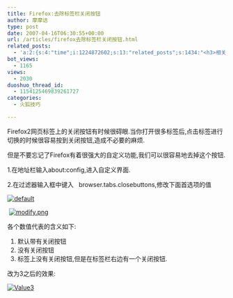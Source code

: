 ```yaml
---
title: Firefox:去除标签栏关闭按钮
author: 摩摩诘
type: post
date: 2007-04-16T06:30:55+00:00
url: /articles/firefox去除标签栏关闭按钮.html
related_posts:
  - 'a:2:{s:4:"time";i:1224872602;s:13:"related_posts";s:1434:"<h3>相关日志</h3><ul class="related_post"><li><a href="http://www.digglife.cn/articles/can-not-modify-category-slug.html" title="Wordpress无法编辑分类缩略名(Slug)的解决">Wordpress无法编辑分类缩略名(Slug)的解决</a></li><li><a href="http://www.digglife.cn/articles/clean-up-desktop-improve-productivity-2.html" title="彻底清空桌面,让启动程序更加高效Part.2">彻底清空桌面,让启动程序更加高效Part.2</a></li><li><a href="http://www.digglife.cn/articles/clean-up-desktop-improve-productivity-1.html" title="彻底清空桌面,让启动程序更加高效Part.1">彻底清空桌面,让启动程序更加高效Part.1</a></li><li><a href="http://www.digglife.cn/articles/google-apps-firefox-sidebar.html" title="集装:在Firefox侧边栏载入Google应用">集装:在Firefox侧边栏载入Google应用</a></li><li><a href="http://www.digglife.cn/articles/how-to-install-kde40-in-ubuntu.html" title="如何在Ubuntu 7.10下安装KDE 4.0">如何在Ubuntu 7.10下安装KDE 4.0</a></li><li><a href="http://www.digglife.cn/articles/top10-greasemonky-scripts-for-gmail20.html" title="10个增强Gmail新版体验的Greasemonkey代码">10个增强Gmail新版体验的Greasemonkey代码</a></li><li><a href="http://www.digglife.cn/articles/windows-live-writer-tricks-and-tips-2.html" title="我的Windows Live Writer使用心得 Part.2">我的Windows Live Writer使用心得 Part.2</a></li></ul>";}'
bot_views:
  - 1165
views:
  - 2030
duoshuo_thread_id:
  - 1154125469839261727
categories:
  - 火狐技巧

---
```

Firefox2网页标签上的关闭按钮有时候很碍眼.当你打开很多标签后,点击标签进行切换的时候很容易按到关闭按钮,造成不必要的麻烦.

但是不要忘记了Firefox有着很强大的自定义功能,我们可以很容易地去掉这个按钮.

1.在地址栏输入about:config,进入自定义界面.

2.在过滤器输入框中键入   browser.tabs.closebuttons,修改下面首选项的值

[![default][1]][2]

 [![modify.png][3]][4]

各个数值代表的含义如下:

  1. 默认带有关闭按钮
  2. 没有关闭按钮
  3. 标签上没有关闭按钮,但是在标签栏右边有一个关闭按钮.

改为3之后的效果:

[![Value3][5]][6]

[][7]

 [1]: http://digglife.qiniudn.com/wp-content/uploads/3/379/2007/04/default2.png
 [2]: https://www.digglife.net/wp-content/uploads/3/379/2007/04/default2.png "default"
 [3]: http://digglife.qiniudn.com/wp-content/uploads/3/379/2007/04/modify.png
 [4]: https://www.digglife.net/wp-content/uploads/3/379/2007/04/modify.png "modify.png"
 [5]: http://digglife.qiniudn.com/wp-content/uploads/3/379/2007/04/changed3.png
 [6]: https://www.digglife.net/wp-content/uploads/3/379/2007/04/changed3.png "Value3"
 [7]: https://www.digglife.net/wp-content/uploads/3/379/2007/04/default.png "default.png"